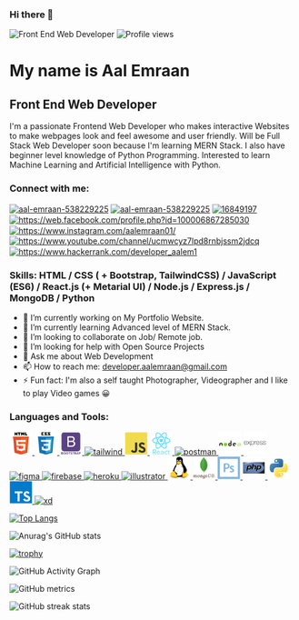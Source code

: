 ### Hi there 👋
![Front End Web Developer](https://i.ibb.co/jwJrhQB/github.jpg)
![Profile views](https://gpvc.arturio.dev/Aal-Emraan)

<h1>My name is Aal Emraan</h1>
<h2>Front End Web Developer</h2>

I'm a passionate Frontend Web Developer who makes interactive Websites to make webpages look and feel awesome and user friendly. Will be Full Stack Web Developer soon because I'm learning MERN Stack. I also have beginner level knowledge of Python Programming. Interested to learn Machine Learning and Artificial Intelligence with Python.

<h3 align="left">Connect with me:</h3>
<p align="left">
  <a href="https://github.com/Aal-Emraan" target="blank"><img align="center" src="https://raw.githubusercontent.com/rahuldkjain/github-profile-readme-generator/master/src/images/icons/Social/github.svg" alt="aal-emraan-538229225" height="30" width="40" /></a>
<a href="https://linkedin.com/in/aal-emraan-538229225" target="blank"><img align="center" src="https://raw.githubusercontent.com/rahuldkjain/github-profile-readme-generator/master/src/images/icons/Social/linked-in-alt.svg" alt="aal-emraan-538229225" height="30" width="40" /></a>
<a href="https://stackoverflow.com/users/16849197" target="blank"><img align="center" src="https://raw.githubusercontent.com/rahuldkjain/github-profile-readme-generator/master/src/images/icons/Social/stack-overflow.svg" alt="16849197" height="30" width="40" /></a>
<a href="https://fb.com/https://web.facebook.com/profile.php?id=100006867285030" target="blank"><img align="center" src="https://raw.githubusercontent.com/rahuldkjain/github-profile-readme-generator/master/src/images/icons/Social/facebook.svg" alt="https://web.facebook.com/profile.php?id=100006867285030" height="30" width="40" /></a>
<a href="https://instagram.com/https://www.instagram.com/aalemraan01/" target="blank"><img align="center" src="https://raw.githubusercontent.com/rahuldkjain/github-profile-readme-generator/master/src/images/icons/Social/instagram.svg" alt="https://www.instagram.com/aalemraan01/" height="30" width="40" /></a>
<a href="https://www.youtube.com/c/https://www.youtube.com/channel/ucmwcyz7lpd8rnbjssm2jdcq" target="blank"><img align="center" src="https://raw.githubusercontent.com/rahuldkjain/github-profile-readme-generator/master/src/images/icons/Social/youtube.svg" alt="https://www.youtube.com/channel/ucmwcyz7lpd8rnbjssm2jdcq" height="30" width="40" /></a>
<a href="https://www.hackerrank.com/https://www.hackerrank.com/developer_aalem1" target="blank"><img align="center" src="https://raw.githubusercontent.com/rahuldkjain/github-profile-readme-generator/master/src/images/icons/Social/hackerrank.svg" alt="https://www.hackerrank.com/developer_aalem1" height="30" width="40" /></a>
</p>

 ### Skills: HTML / CSS ( + Bootstrap, TailwindCSS) / JavaScript (ES6) / React.js (+ Metarial UI) /  Node.js / Express.js / MongoDB / Python

- 🔭 I’m currently working on My Portfolio Website. 
- 🌱 I’m currently learning Advanced level of MERN Stack. 
- 👯 I’m looking to collaborate on Job/ Remote job. 
- 🤔 I’m looking for help with Open Source Projects 
- 💬 Ask me about Web Development 
- 📫 How to reach me: developer.aalemraan@gmail.com 
- ⚡ Fun fact: I'm also a self taught Photographer, Videographer and I like to play Video games 😀

<h3 align="left">Languages and Tools:</h3>
<p align="left"> <a href="https://www.w3.org/html/" target="_blank" rel="noreferrer"> <img src="https://raw.githubusercontent.com/devicons/devicon/master/icons/html5/html5-original-wordmark.svg" alt="html5" width="40" height="40"/> </a> <a href="https://www.w3schools.com/css/" target="_blank" rel="noreferrer"> <img src="https://raw.githubusercontent.com/devicons/devicon/master/icons/css3/css3-original-wordmark.svg" alt="css3" width="40" height="40"/> </a> <a href="https://getbootstrap.com" target="_blank" rel="noreferrer"> <img src="https://raw.githubusercontent.com/devicons/devicon/master/icons/bootstrap/bootstrap-plain-wordmark.svg" alt="bootstrap" width="40" height="40"/> </a> </a> <a href="https://tailwindcss.com/" target="_blank" rel="noreferrer"> <img src="https://www.vectorlogo.zone/logos/tailwindcss/tailwindcss-icon.svg" alt="tailwind" width="40" height="40"/> <a href="https://developer.mozilla.org/en-US/docs/Web/JavaScript" target="_blank" rel="noreferrer"> <img src="https://raw.githubusercontent.com/devicons/devicon/master/icons/javascript/javascript-original.svg" alt="javascript" width="40" height="40"/> <a href="https://reactjs.org/" target="_blank" rel="noreferrer"> <img src="https://raw.githubusercontent.com/devicons/devicon/master/icons/react/react-original-wordmark.svg" alt="react" width="40" height="40"/>
<a href="https://postman.com" target="_blank"> <img src="https://v4.mui.com/static/logo.png" alt="postman" width="45" height="45"/> <a href="https://nodejs.org" target="_blank" rel="noreferrer"> <img src="https://raw.githubusercontent.com/devicons/devicon/master/icons/nodejs/nodejs-original-wordmark.svg" alt="nodejs" width="40" height="40"/> </a> </a> </a> <a href="https://expressjs.com" target="_blank" rel="noreferrer"> <img src="https://raw.githubusercontent.com/devicons/devicon/master/icons/express/express-original-wordmark.svg" alt="express" width="40" height="40"/> </a> <a href="https://www.figma.com/" target="_blank" rel="noreferrer"> <img src="https://www.vectorlogo.zone/logos/figma/figma-icon.svg" alt="figma" width="40" height="40"/> </a> <a href="https://firebase.google.com/" target="_blank" rel="noreferrer"> <img src="https://www.vectorlogo.zone/logos/firebase/firebase-icon.svg" alt="firebase" width="40" height="40"/> </a> <a href="https://heroku.com" target="_blank" rel="noreferrer"> <img src="https://www.vectorlogo.zone/logos/heroku/heroku-icon.svg" alt="heroku" width="40" height="40"/> </a> <a href="https://www.adobe.com/in/products/illustrator.html" target="_blank" rel="noreferrer"> <img src="https://www.vectorlogo.zone/logos/adobe_illustrator/adobe_illustrator-icon.svg" alt="illustrator" width="40" height="40"/> </a> <a href="https://www.linux.org/" target="_blank" rel="noreferrer"> <img src="https://raw.githubusercontent.com/devicons/devicon/master/icons/linux/linux-original.svg" alt="linux" width="40" height="40"/> </a> <a href="https://www.mongodb.com/" target="_blank" rel="noreferrer"> <img src="https://raw.githubusercontent.com/devicons/devicon/master/icons/mongodb/mongodb-original-wordmark.svg" alt="mongodb" width="40" height="40"/> </a><a href="https://www.photoshop.com/en" target="_blank" rel="noreferrer"> <img src="https://raw.githubusercontent.com/devicons/devicon/master/icons/photoshop/photoshop-line.svg" alt="photoshop" width="40" height="40"/> </a> <a href="https://www.php.net" target="_blank" rel="noreferrer"> <img src="https://raw.githubusercontent.com/devicons/devicon/master/icons/php/php-original.svg" alt="php" width="40" height="40"/> </a> <a href="https://www.python.org" target="_blank" rel="noreferrer"> <img src="https://raw.githubusercontent.com/devicons/devicon/master/icons/python/python-original.svg" alt="python" width="40" height="40"/> </a> <a href="https://www.typescriptlang.org/" target="_blank" rel="noreferrer"> <img src="https://raw.githubusercontent.com/devicons/devicon/master/icons/typescript/typescript-original.svg" alt="typescript" width="40" height="40"/> </a> <a href="https://www.adobe.com/products/xd.html" target="_blank" rel="noreferrer"> <img src="https://cdn.worldvectorlogo.com/logos/adobe-xd.svg" alt="xd" width="40" height="40"/> </a> </p>

[![Top Langs](https://github-readme-stats.vercel.app/api/top-langs/?username=Aal-Emraan&theme=radical)](https://github.com/anuraghazra/github-readme-stats)

![Anurag's GitHub stats](https://github-readme-stats.vercel.app/api?username=Aal-Emraan&count_private=true&show_icons=true&theme=radical)

[![trophy](https://github-profile-trophy.vercel.app/?username=Aal-Emraan&theme=dracula)](https://github.com/ryo-ma/github-profile-trophy)

![GitHub Activity Graph](https://activity-graph.herokuapp.com/graph?username=Aal-Emraan&bg_color=0D1117&color=5BCDEC&line=5BCDEC&point=FFFFFF&hide_border=true)  

![GitHub metrics](https://metrics.lecoq.io/Aal-Emraan)  

![GitHub streak stats](https://github-readme-streak-stats.herokuapp.com/?user=Aal-Emraan&theme=tokyonight)  
